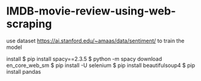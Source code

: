# IMDB-movie-review-using-web-scraping
use dataset https://ai.stanford.edu/~amaas/data/sentiment/
to train the model

install
$ pip install spacy==2.3.5
$ python -m spacy download en_core_web_sm
$ pip install -U selenium
$ pip install beautifulsoup4
$ pip install pandas
